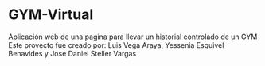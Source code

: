 # GYM-Virtual
Aplicación web de una pagina para llevar un historial controlado de un GYM
Este proyecto fue creado por:
Luis Vega Araya,
Yessenia Esquivel Benavides y
Jose Daniel Steller Vargas
